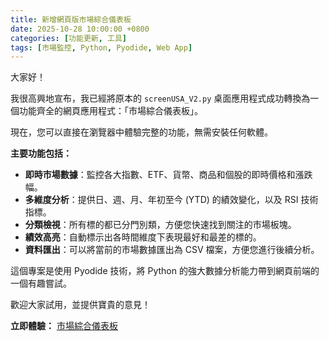 ```yaml
---
title: 新增網頁版市場綜合儀表板
date: 2025-10-28 10:00:00 +0800
categories: [功能更新, 工具]
tags: [市場監控, Python, Pyodide, Web App]
---
```


大家好！

我很高興地宣布，我已經將原本的 `screenUSA_V2.py` 桌面應用程式成功轉換為一個功能齊全的網頁應用程式：「市場綜合儀表板」。

現在，您可以直接在瀏覽器中體驗完整的功能，無需安裝任何軟體。

**主要功能包括：**

- **即時市場數據**：監控各大指數、ETF、貨幣、商品和個股的即時價格和漲跌幅。
- **多維度分析**：提供日、週、月、年初至今 (YTD) 的績效變化，以及 RSI 技術指標。
- **分類檢視**：所有標的都已分門別類，方便您快速找到關注的市場板塊。
- **績效高亮**：自動標示出各時間維度下表現最好和最差的標的。
- **資料匯出**：可以將當前的市場數據匯出為 CSV 檔案，方便您進行後續分析。

這個專案是使用 Pyodide 技術，將 Python 的強大數據分析能力帶到網頁前端的一個有趣嘗試。

歡迎大家試用，並提供寶貴的意見！

**立即體驗：** [市場綜合儀表板](/apps/screenUSA_V2.html)
